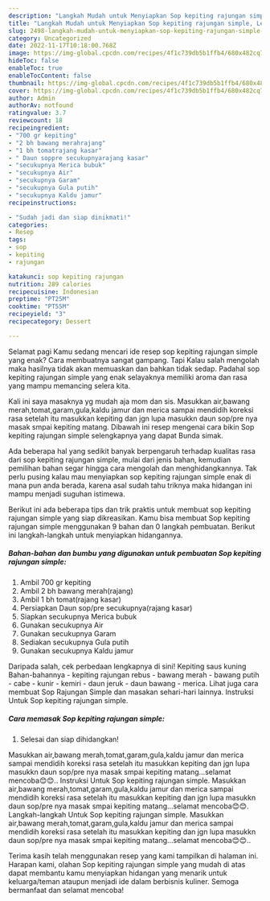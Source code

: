 ```yaml
---
description: "Langkah Mudah untuk Menyiapkan Sop kepiting rajungan simple, Lezat"
title: "Langkah Mudah untuk Menyiapkan Sop kepiting rajungan simple, Lezat"
slug: 2498-langkah-mudah-untuk-menyiapkan-sop-kepiting-rajungan-simple-lezat
category: Uncategorized
date: 2022-11-17T10:18:00.768Z
image: https://img-global.cpcdn.com/recipes/4f1c739db5b1ffb4/680x482cq70/sop-kepiting-rajungan-simple-foto-resep-utama.jpg
hideToc: false
enableToc: true
enableTocContent: false
thumbnail: https://img-global.cpcdn.com/recipes/4f1c739db5b1ffb4/680x482cq70/sop-kepiting-rajungan-simple-foto-resep-utama.jpg
cover: https://img-global.cpcdn.com/recipes/4f1c739db5b1ffb4/680x482cq70/sop-kepiting-rajungan-simple-foto-resep-utama.jpg
author: Admin
authorAv: notfound
ratingvalue: 3.7
reviewcount: 18
recipeingredient:
- "700 gr kepiting"
- "2 bh bawang merahrajang"
- "1 bh tomatrajang kasar"
- " Daun soppre secukupnyarajang kasar"
- "secukupnya Merica bubuk"
- "secukupnya Air"
- "secukupnya Garam"
- "secukupnya Gula putih"
- "secukupnya Kaldu jamur"
recipeinstructions:

- "Sudah jadi dan siap dinikmati!"
categories:
- Resep
tags:
- sop
- kepiting
- rajungan

katakunci: sop kepiting rajungan 
nutrition: 289 calories
recipecuisine: Indonesian
preptime: "PT25M"
cooktime: "PT55M"
recipeyield: "3"
recipecategory: Dessert

---
```



Selamat pagi Kamu sedang mencari ide resep sop kepiting rajungan simple yang enak? Cara membuatnya sangat gampang. Tapi Kalau salah mengolah maka hasilnya tidak akan memuaskan dan bahkan tidak sedap. Padahal sop kepiting rajungan simple yang enak selayaknya memiliki aroma dan rasa yang mampu memancing selera kita.


Kali ini saya masaknya yg mudah aja mom dan sis. Masukkan air,bawang merah,tomat,garam,gula,kaldu jamur dan merica sampai mendidih koreksi rasa setelah itu masukkan kepiting dan jgn lupa masukkn daun sop/pre nya masak smpai kepiting matang. Dibawah ini resep mengenai cara bikin Sop kepiting rajungan simple selengkapnya yang dapat Bunda simak.

Ada beberapa hal yang sedikit banyak berpengaruh terhadap kualitas rasa dari sop kepiting rajungan simple, mulai dari jenis bahan, kemudian pemilihan bahan segar hingga cara mengolah dan menghidangkannya. Tak perlu pusing kalau mau menyiapkan sop kepiting rajungan simple enak di mana pun anda berada, karena asal sudah tahu triknya maka hidangan ini mampu menjadi suguhan istimewa.


Berikut ini ada beberapa tips dan trik praktis untuk membuat sop kepiting rajungan simple yang siap dikreasikan. Kamu bisa membuat Sop kepiting rajungan simple menggunakan 9 bahan dan 0 langkah pembuatan. Berikut ini langkah-langkah untuk menyiapkan hidangannya.

<!--inarticleads1-->

##### Bahan-bahan dan bumbu yang digunakan untuk pembuatan Sop kepiting rajungan simple:

1. Ambil 700 gr kepiting
1. Ambil 2 bh bawang merah(rajang)
1. Ambil 1 bh tomat(rajang kasar)
1. Persiapkan  Daun sop/pre secukupnya(rajang kasar)
1. Siapkan secukupnya Merica bubuk
1. Gunakan secukupnya Air
1. Gunakan secukupnya Garam
1. Sediakan secukupnya Gula putih
1. Gunakan secukupnya Kaldu jamur


Daripada salah, cek perbedaan lengkapnya di sini! Kepiting saus kuning Bahan-bahannya - kepiting rajungan rebus - bawang merah - bawang putih - cabe - kunir - kemiri - daun jeruk - daun bawang - merica. Lihat juga cara membuat Sop Rajungan Simple dan masakan sehari-hari lainnya. Instruksi Untuk Sop kepiting rajungan simple. 

<!--inarticleads2-->

##### Cara memasak Sop kepiting rajungan simple:


1. Selesai dan siap dihidangkan!

Masukkan air,bawang merah,tomat,garam,gula,kaldu jamur dan merica sampai mendidih koreksi rasa setelah itu masukkan kepiting dan jgn lupa masukkn daun sop/pre nya masak smpai kepiting matang…selamat mencoba😊😊.. Instruksi Untuk Sop kepiting rajungan simple. Masukkan air,bawang merah,tomat,garam,gula,kaldu jamur dan merica sampai mendidih koreksi rasa setelah itu masukkan kepiting dan jgn lupa masukkn daun sop/pre nya masak smpai kepiting matang…selamat mencoba😊😊. Langkah-langkah Untuk Sop kepiting rajungan simple. Masukkan air,bawang merah,tomat,garam,gula,kaldu jamur dan merica sampai mendidih koreksi rasa setelah itu masukkan kepiting dan jgn lupa masukkn daun sop/pre nya masak smpai kepiting matang…selamat mencoba😊😊.. 

Terima kasih telah menggunakan resep yang kami tampilkan di halaman ini. Harapan kami, olahan Sop kepiting rajungan simple yang mudah di atas dapat membantu kamu menyiapkan hidangan yang menarik untuk keluarga/teman ataupun menjadi ide dalam berbisnis kuliner. Semoga bermanfaat dan selamat mencoba!
